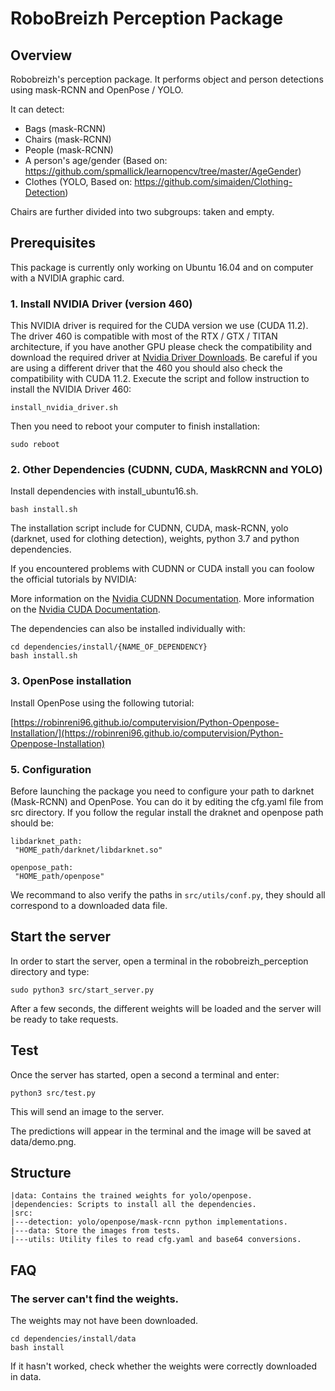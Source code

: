 # RoboBreizh Perception Package

## Overview

Robobreizh's perception package. It performs object and person detections using mask-RCNN and OpenPose / YOLO.

It can detect:

* Bags (mask-RCNN)
* Chairs (mask-RCNN)
* People (mask-RCNN)
* A person's age/gender (Based on: https://github.com/spmallick/learnopencv/tree/master/AgeGender)
* Clothes (YOLO, Based on: https://github.com/simaiden/Clothing-Detection)

Chairs are further divided into two subgroups: taken and empty. 

## Prerequisites

This package is currently only working on Ubuntu 16.04 and on computer with a NVIDIA graphic card.

### 1. Install NVIDIA Driver (version 460)

This NVIDIA driver is required for the CUDA version we use (CUDA 11.2). The driver 460 is compatible with most of the RTX / GTX / TITAN architecture, if you have another GPU please check the compatibility and download the required driver at [Nvidia Driver Downloads](https://www.nvidia.com/Download/index.aspx?lang=en-us). Be careful if you are using a different driver that the 460 you should also check the compatibility with CUDA 11.2.
Execute the script and follow instruction to install the NVIDIA Driver 460:

``` install_nvidia_driver.sh ```

Then you need to reboot your computer to finish installation:

``` sudo reboot ```


### 2. Other Dependencies (CUDNN, CUDA, MaskRCNN and YOLO)

Install dependencies with install_ubuntu16.sh.

```buildoutcfg
bash install.sh
```

The installation script include for CUDNN, CUDA, mask-RCNN, yolo (darknet, used for clothing detection), weights, python 3.7 and python dependencies.

If you encountered problems with CUDNN or CUDA install you can foolow the official tutorials by NVIDIA:

More information on the [Nvidia CUDNN Documentation](https://docs.nvidia.com/deeplearning/cudnn/install-guide/index.html).
More information on the [Nvidia CUDA Documentation](https://docs.nvidia.com/cuda/cuda-installation-guide-linux/index.html).

The dependencies can also be installed individually with:

```buildoutcfg
cd dependencies/install/{NAME_OF_DEPENDENCY}
bash install.sh
```

### 3. OpenPose installation

Install OpenPose using the following tutorial:

[https://robinreni96.github.io/computervision/Python-Openpose-Installation/](https://robinreni96.github.io/computervision/Python-Openpose-Installation)

### 5. Configuration

Before launching the package you need to configure your path to darknet (Mask-RCNN) and OpenPose. You can do it by editing the cfg.yaml file from src directory. If you follow the regular install the draknet and openpose path should be:

 ```buildoutcfg
libdarknet_path:
  "HOME_path/darknet/libdarknet.so"

openpose_path:
  "HOME_path/openpose"
```

We recommand to also verify the paths in `src/utils/conf.py`, they should all correspond to a downloaded data file. 

## Start the server

In order to start the server, open a terminal in the robobreizh_perception directory and type:

```buildoutcfg
sudo python3 src/start_server.py
```

After a few seconds, the different weights will be loaded and the server will be ready to take requests.

## Test

Once the server has started, open a second a terminal and enter:

```buildoutcfg
python3 src/test.py
```

This will send an image to the server. 

The predictions will appear in the terminal and the image will be saved at data/demo.png.

## Structure

```buildoutcfg
|data: Contains the trained weights for yolo/openpose.
|dependencies: Scripts to install all the dependencies.
|src:
|---detection: yolo/openpose/mask-rcnn python implementations.
|---data: Store the images from tests.
|---utils: Utility files to read cfg.yaml and base64 conversions.
```

## FAQ

### The server can't find the weights.

The weights may not have been downloaded. 

```buildoutcfg
cd dependencies/install/data
bash install
```

If it hasn't worked, check whether the weights were correctly downloaded in data.
